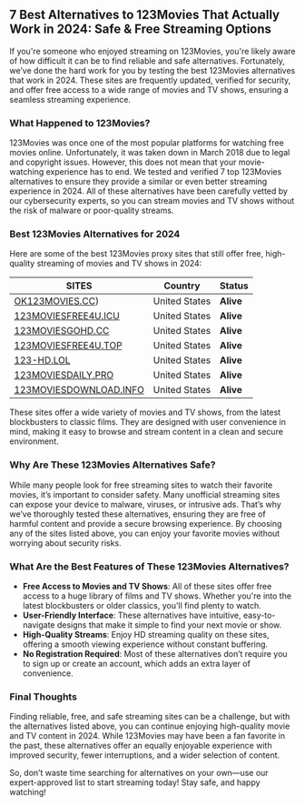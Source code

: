 ## 7 Best Alternatives to 123Movies That Actually Work in 2024: Safe & Free Streaming Options

If you're someone who enjoyed streaming on 123Movies, you're likely aware of how difficult it can be to find reliable and safe alternatives. Fortunately, we’ve done the hard work for you by testing the best 123Movies alternatives that work in 2024. These sites are frequently updated, verified for security, and offer free access to a wide range of movies and TV shows, ensuring a seamless streaming experience. 

### What Happened to 123Movies?

123Movies was once one of the most popular platforms for watching free movies online. Unfortunately, it was taken down in March 2018 due to legal and copyright issues. However, this does not mean that your movie-watching experience has to end. We tested and verified 7 top 123Movies alternatives to ensure they provide a similar or even better streaming experience in 2024. All of these alternatives have been carefully vetted by our cybersecurity experts, so you can stream movies and TV shows without the risk of malware or poor-quality streams.

### Best 123Movies Alternatives for 2024

Here are some of the best 123Movies proxy sites that still offer free, high-quality streaming of movies and TV shows in 2024:

| **SITES**                         | **Country**     | **Status** |
|-----------------------------------|-----------------|------------|
| [OK123MOVIES.CC](https://www1.123movieson.one/)) | United States | **Alive**  |
| [123MOVIESFREE4U.ICU](https://123moviesfree4u.icu) | United States | **Alive**  |
| [123MOVIESGOHD.CC](https://123moviesgohd.cc) | United States | **Alive**  |
| [123MOVIESFREE4U.TOP](https://123moviesfree4u.top) | United States | **Alive**  |
| [123-HD.LOL](https://123-hd.lol) | United States | **Alive**  |
| [123MOVIESDAILY.PRO](https://123moviesdaily.pro) | United States | **Alive**  |
| [123MOVIESDOWNLOAD.INFO](https://123moviesdownload.info) | United States | **Alive**  |

These sites offer a wide variety of movies and TV shows, from the latest blockbusters to classic films. They are designed with user convenience in mind, making it easy to browse and stream content in a clean and secure environment. 

### Why Are These 123Movies Alternatives Safe?

While many people look for free streaming sites to watch their favorite movies, it’s important to consider safety. Many unofficial streaming sites can expose your device to malware, viruses, or intrusive ads. That’s why we’ve thoroughly tested these alternatives, ensuring they are free of harmful content and provide a secure browsing experience. By choosing any of the sites listed above, you can enjoy your favorite movies without worrying about security risks.

### What Are the Best Features of These 123Movies Alternatives?

- **Free Access to Movies and TV Shows**: All of these sites offer free access to a huge library of films and TV shows. Whether you're into the latest blockbusters or older classics, you'll find plenty to watch.
- **User-Friendly Interface**: These alternatives have intuitive, easy-to-navigate designs that make it simple to find your next movie or show.
- **High-Quality Streams**: Enjoy HD streaming quality on these sites, offering a smooth viewing experience without constant buffering.
- **No Registration Required**: Most of these alternatives don’t require you to sign up or create an account, which adds an extra layer of convenience.

### Final Thoughts

Finding reliable, free, and safe streaming sites can be a challenge, but with the alternatives listed above, you can continue enjoying high-quality movie and TV content in 2024. While 123Movies may have been a fan favorite in the past, these alternatives offer an equally enjoyable experience with improved security, fewer interruptions, and a wider selection of content. 

So, don’t waste time searching for alternatives on your own—use our expert-approved list to start streaming today! Stay safe, and happy watching!
